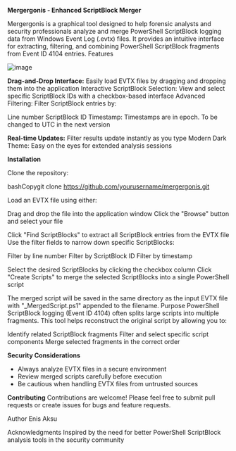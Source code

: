 **Mergergonis - Enhanced ScriptBlock Merger**

Mergergonis is a graphical tool designed to help forensic analysts and security professionals analyze and merge PowerShell ScriptBlock logging data from Windows Event Log (.evtx) files. It provides an intuitive interface for extracting, filtering, and combining PowerShell ScriptBlock fragments from Event ID 4104 entries.
Features

![image](https://github.com/user-attachments/assets/651154f2-52e9-429b-a36a-f3202b74c2f4)


**Drag-and-Drop Interface:** Easily load EVTX files by dragging and dropping them into the application
Interactive ScriptBlock Selection: View and select specific ScriptBlock IDs with a checkbox-based interface
Advanced Filtering: Filter ScriptBlock entries by:

Line number
ScriptBlock ID
Timestamp: Timestamps are in epoch. To be changed to UTC in the next version


**Real-time Updates:** Filter results update instantly as you type
Modern Dark Theme: Easy on the eyes for extended analysis sessions


**Installation**

Clone the repository:

bashCopygit clone https://github.com/yourusername/mergergonis.git

Load an EVTX file using either:

Drag and drop the file into the application window
Click the "Browse" button and select your file


Click "Find ScriptBlocks" to extract all ScriptBlock entries from the EVTX file
Use the filter fields to narrow down specific ScriptBlocks:

Filter by line number
Filter by ScriptBlock ID
Filter by timestamp


Select the desired ScriptBlocks by clicking the checkbox column
Click "Create Scripts" to merge the selected ScriptBlocks into a single PowerShell script

The merged script will be saved in the same directory as the input EVTX file with "_MergedScript.ps1" appended to the filename.
Purpose
PowerShell ScriptBlock logging (Event ID 4104) often splits large scripts into multiple fragments. This tool helps reconstruct the original script by allowing you to:

Identify related ScriptBlock fragments
Filter and select specific script components
Merge selected fragments in the correct order

**Security Considerations**

- Always analyze EVTX files in a secure environment
- Review merged scripts carefully before execution
- Be cautious when handling EVTX files from untrusted sources

**Contributing**
Contributions are welcome! Please feel free to submit pull requests or create issues for bugs and feature requests.

Author
Enis Aksu

Acknowledgments
Inspired by the need for better PowerShell ScriptBlock analysis tools in the security community

